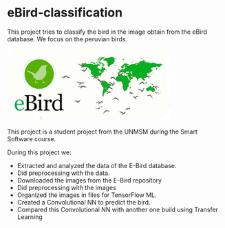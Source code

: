 # eBird-classification
This project tries to classify the bird in the image obtain from the eBird database. We focus on the peruvian birds.

![E-Bird page](/eBird.png "EBird logo")

This project is a student project from the UNMSM during the Smart Software course.

During this project we: 
- Extracted and analyzed the data of the E-Bird database.
- Did preprocessing with the data.
- Downloaded the images from the E-Bird repository
- Did preprocessing with the images
- Organized the images in files for TensorFlow ML.
- Created a Convolutional NN to predict the bird.
- Compared this Convolutional NN with another one build using Transfer Learning

